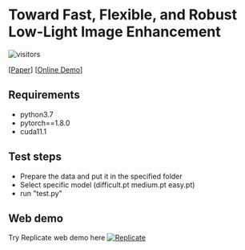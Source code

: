 # Toward Fast, Flexible, and Robust Low-Light Image Enhancement
![visitors](https://visitor-badge.glitch.me/badge?page_id=vis-opt-group/SCI) 

[[Paper](https://openaccess.thecvf.com/content/CVPR2022/html/Ma_Toward_Fast_Flexible_and_Robust_Low-Light_Image_Enhancement_CVPR_2022_paper.html)] [[Online Demo](https://replicate.com/vis-opt-group/sci)]
## Requirements
* python3.7
* pytorch==1.8.0
* cuda11.1

## Test steps
* Prepare the data and put it in the specified folder
* Select specific model (difficult.pt medium.pt easy.pt)
* run "test.py"

## Web demo
Try Replicate web demo here [![Replicate](https://replicate.com/vis-opt-group/sci/badge)](https://replicate.com/vis-opt-group/sci)